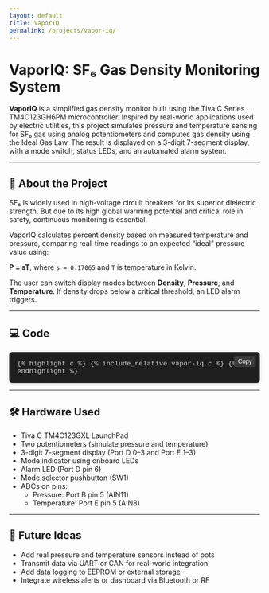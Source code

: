 ```yaml
---
layout: default
title: VaporIQ
permalink: /projects/vapor-iq/
---
```


# VaporIQ: SF₆ Gas Density Monitoring System

**VaporIQ** is a simplified gas density monitor built using the Tiva C Series TM4C123GH6PM microcontroller. Inspired by real-world applications used by electric utilities, this project simulates pressure and temperature sensing for SF₆ gas using analog potentiometers and computes gas density using the Ideal Gas Law. The result is displayed on a 3-digit 7-segment display, with a mode switch, status LEDs, and an automated alarm system.

---

## 🔧 About the Project

SF₆ is widely used in high-voltage circuit breakers for its superior dielectric strength. But due to its high global warming potential and critical role in safety, continuous monitoring is essential.

VaporIQ calculates percent density based on measured temperature and pressure, comparing real-time readings to an expected “ideal” pressure value using:

**P = sT**, where `s = 0.17065` and `T` is temperature in Kelvin.

The user can switch display modes between **Density**, **Pressure**, and **Temperature**. If density drops below a critical threshold, an LED alarm triggers.

---

## 💻 Code

<div style="position: relative;">

  <!-- Copy Button -->
  <button onclick="copyCode(this)" style="
    position: absolute;
    top: 8px;
    right: 8px;
    background-color: #3c3c3c;
    color: #fff;
    border: none;
    padding: 4px 8px;
    font-size: 0.75rem;
    border-radius: 4px;
    cursor: pointer;
    z-index: 1;
  ">Copy</button>

  <!-- Code Container -->
  <div id="codeBlock" style="
    max-height: 500px;
    overflow: auto;
    background-color: #1e1e1e;
    color: #d4d4d4;
    font-size: 0.85rem;
    font-family: SFMono-Regular, Consolas, Liberation Mono, Menlo, monospace;
    border-radius: 6px;
    padding: 16px;
    box-shadow: 0 2px 6px rgba(0,0,0,0.2);
    margin-top: 1em;
  ">
    {% highlight c %}
    {% include_relative vapor-iq.c %}
    {% endhighlight %}
  </div>
</div>

<script>
function copyCode(button) {
  const codeBlock = button.nextElementSibling;
  const text = codeBlock.innerText;
  navigator.clipboard.writeText(text).then(() => {
    button.innerText = "Copied!";
    setTimeout(() => { button.innerText = "Copy"; }, 1500);
  }).catch(() => {
    button.innerText = "Failed!";
  });
}
</script>

---

## 🛠️ Hardware Used

- Tiva C TM4C123GXL LaunchPad
- Two potentiometers (simulate pressure and temperature)
- 3-digit 7-segment display (Port D 0–3 and Port E 1–3)
- Mode indicator using onboard LEDs
- Alarm LED (Port D pin 6)
- Mode selector pushbutton (SW1)
- ADCs on pins:
  - Pressure: Port B pin 5 (AIN11)
  - Temperature: Port E pin 5 (AIN8)

---

## 🧠 Future Ideas

- Add real pressure and temperature sensors instead of pots
- Transmit data via UART or CAN for real-world integration
- Add data logging to EEPROM or external storage
- Integrate wireless alerts or dashboard via Bluetooth or RF

